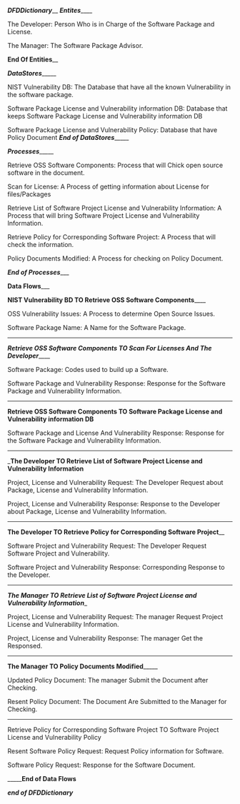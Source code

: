 _________________________________________DFDDictionary___________________________________________
___________________________________________Entites_______________________________________________

The Developer: Person Who is in Charge of the Software Package and License.

The Manager: The Software Package Advisor.

________________________________________End Of Entities__________________________________________

_________________________________________DataStores______________________________________________

NIST Vulnerability DB: The Database that have all the known Vulnerability in the software package.

Software Package License and Vulnerability information DB: Database that keeps Software Package License and Vulnerability information DB

Software Package License and Vulnerability Policy: Database that have Policy Document
_____________________________________End of DataStores__________________________________________

_________________________________________Processes______________________________________________

Retrieve OSS Software Components: Process that will Chick open source software in the document.

Scan for License: A Process of getting information about License for files/Packages

Retrieve List of Software Project License and Vulnerability Information: A Process that will bring Software Project License and Vulnerability Information.

Retrieve Policy for Corresponding Software Project: A Process that will check the information.

Policy Documents Modified: A Process for checking on Policy Document.

_______________________________________End of Processes__________________________________________

__________________________________________Data Flows_____________________________________________

__________________NIST Vulnerability BD TO Retrieve OSS Software Components______________________

OSS Vulnerability Issues: A Process to determine Open Source Issues.

Software Package Name: A Name for the Software Package.
_________________________________________________________________________________________________

___________Retrieve OSS Software Components TO Scan For Licenses And The Developer_______________

Software Package: Codes used to build up a Software.

Software Package and Vulnerability Response: Response for the Software Package and Vulnerability Information.
_________________________________________________________________________________________________

__Retrieve OSS Software Components TO Software Package License and Vulnerability information DB__

Software Package and License And Vulnerability Response: Response for the Software Package and Vulnerability Information.
_________________________________________________________________________________________________

_____The Developer TO Retrieve List of Software Project License and Vulnerability Information____

Project, License and Vulnerability Request: The Developer Request about Package, License and Vulnerability Information.

Project, License and Vulnerability Response: Response to the Developer about Package, License and Vulnerability Information.
_________________________________________________________________________________________________

______________The Developer TO Retrieve Policy for Corresponding Software Project________________

Software Project and Vulnerability Request: The Developer Request Software Project and Vulnerability.

Software Project and Vulnerability Response: Corresponding Response to the Developer.
_________________________________________________________________________________________________


_____The Manager TO Retrieve List of Software Project License and Vulnerability Information______

Project, License and Vulnerability Request: The manager Request Project License and Vulnerability Information.

Project, License and Vulnerability Response: The manager Get the Responsed.
_________________________________________________________________________________________________

__________________________The Manager TO Policy Documents Modified_______________________________

Updated Policy Document: The manager Submit the Document after Checking.

Resent Policy Document: The Document Are Submitted to the Manager for Checking.
_________________________________________________________________________________________________

Retrieve Policy for Corresponding Software Project TO Software Project License and Vulnerability Policy 

Resent Software Policy Request: Request Policy information for Software.

Software Policy Request: Response for the Software Document.

___________________________________________End of Data Flows______________________________________

_____________________________________***end of DFDDictionary***_____________________________________
